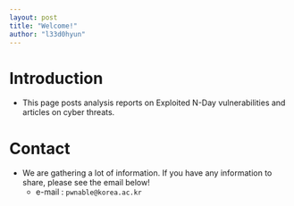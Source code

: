 ```yaml
---
layout: post
title: "Welcome!"
author: "l33d0hyun"
---
```


# Introduction
- This page posts analysis reports on Exploited N-Day vulnerabilities and articles on cyber threats.

# Contact
- We are gathering a lot of information. If you have any information to share, please see the email below!
  - e-mail : `pwnable@korea.ac.kr`